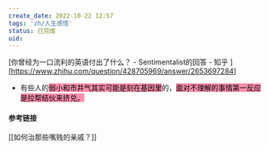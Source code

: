 ```yaml
---
create_date: 2022-10-22 12:57
tags: 'zh/人生感悟'
status: 已完成  
uid: 
---
```



[你曾经为一口流利的英语付出了什么？ - Sentimentalist的回答 - 知乎 ][https://www.zhihu.com/question/428705969/answer/2653697284]

- 有些人的<mark style="background: #FF5582A6;">弱小和市井气其实可能是刻在基因里</mark>的，<mark style="background: #FF5582A6;">面对不理解的事情第一反应是拉帮结伙来挤兑。</mark>

#### 参考链接

[[如何治那些嘴贱的亲戚？]]



